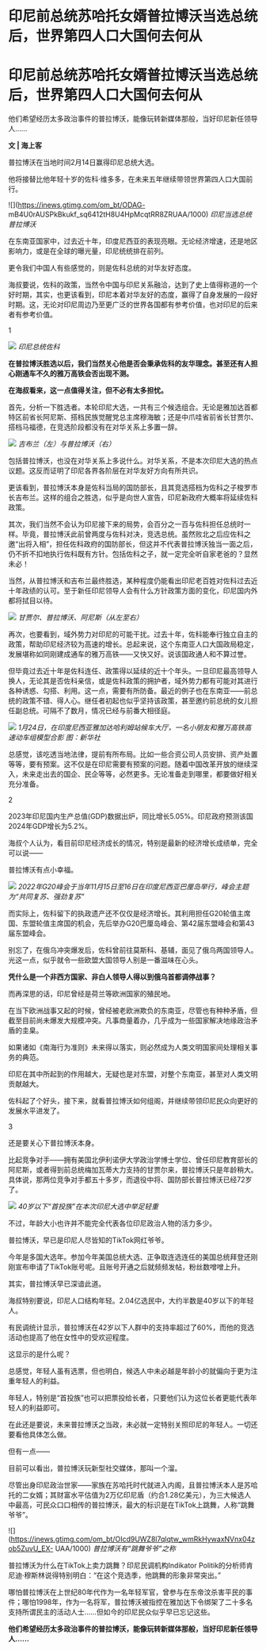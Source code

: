 # 印尼前总统苏哈托女婿普拉博沃当选总统后，世界第四人口大国何去何从

# 印尼前总统苏哈托女婿普拉博沃当选总统后，世界第四人口大国何去何从

他们希望经历太多政治事件的普拉博沃，能像玩转新媒体那般，当好印尼新任领导人……

**文 | 海上客**

普拉博沃在当地时间2月14日赢得印尼总统大选。

他将接替比他年轻十岁的佐科·维多多，在未来五年继续带领世界第四人口大国前行。

![](https://inews.gtimg.com/om_bt/ODAG-
mB4U0rAUSPkBkukf_sq6412tH8U4HpMcqtRR8ZRUAA/1000) _印尼当选总统普拉博沃_

在东南亚国家中，过去近十年，印度尼西亚的表现亮眼。无论经济增速，还是地区影响力，或是在全球的曝光量，印尼统统排在前列。

更令我们中国人有些感觉的，则是佐科总统的对华友好态度。

海叔要说，佐科的政策，当然令中国与印尼关系融洽，达到了史上值得称道的一个好时期，其实，也更该看到，印尼本着对华友好的态度，赢得了自身发展的一段好时期。这，无论对印尼周边乃至更广泛的世界各国都有参考价值，也对印尼的后来者有参考价值。

1

![](https://inews.gtimg.com/om_bt/O7GftFWXg89QhK6dSdGF5AQK1Ja8EukX-8WRkjO8nfdtYAA/1000)
_印尼总统佐科_

**在普拉博沃胜选以后，我们当然关心他是否会秉承佐科的友华理念。甚至还有人担心刚通车不久的雅万高铁会否出现不测。**

**在海叔看来，这一点值得关注，但不必有太多担忧。**

首先，分析一下胜选者。本轮印尼大选，一共有三个候选组合。无论是雅加达首都特区前省长阿尼斯、搭档民族觉醒党总主席穆海敏；还是中爪哇省前省长甘贾尔、搭档马福德，在竞选阶段都没有在对华关系上多置一辞。

![](https://inews.gtimg.com/om_bt/OzlRhR_TzPeTuYPis5bpzb0mAQ2qMxsSZDHPb_qELy6lUAA/1000)
_吉布兰（左）与普拉博沃（右）_

包括普拉博沃，也没在对华关系上多说什么。对华关系，不是本次印尼大选的热点议题。这反而证明了印尼各界各阶层在对华友好方向有所共识。

更该看到，普拉博沃本身是佐科当局的国防部长，且其竞选搭档为佐科之子梭罗市长吉布兰。这样的组合之胜选，似乎是向世人宣告，印尼新政府大概率将延续佐科政策。

其次，我们当然不会认为印尼接下来的局势，会百分之一百与佐科担任总统时一样。毕竟，普拉博沃此前曾两度与佐科对决，竞选总统。虽然败北之后应佐科之邀“出将入相”，担任佐科政府的国防部长，但这并不代表普拉博沃独当一面之后，仍不折不扣地执行佐科既有方针。包括佐科之子，就一定完全听自家老爸的？显然未必！

当然，从普拉博沃和吉布兰最终胜选，某种程度仍能看出印尼老百姓对佐科过去近十年政绩的认可。至于新任印尼领导人会有什么方针政策方面的变化，印尼国内外都将拭目以待。

![](https://inews.gtimg.com/om_bt/OSvscPBGe5GGceBmylTbm3BYGez7N8zjve_oCNp_4FS6gAA/1000)
_甘贾尔、普拉博沃、阿尼斯（从左至右）_

再次，也要看到，域外势力对印尼的可能干扰。过去十年，佐科能奉行独立自主的政策，帮助印尼经济较为高速的增长。总起来说，这个东南亚人口大国政局稳定，发展堪称如同刚建成通车的雅万高铁——又快又好。说该国政通人和不算过誉。

但毕竟过去近十年是佐科连任、政策得以延续的近十个年头。一旦印尼最高领导人换人，无论其是否佐科亲信，或是佐科政策的拥护者，域外势力都有可能对其进行各种诱惑、勾搭、利用。这一点，需要有所防备。最近的例子也在东南亚——前总统的政策不错、得人心。继任者初起也似乎坚持该政策，甚至邀约前总统的女儿担任副总统。可隔不了数月，情况已经与前番大相径庭。

![](https://inews.gtimg.com/om_bt/OsW8Ze9q0wsOBMalWiWHnSCthxKP8BWn3ynM6fYl4G_1oAA/1000)
_1月24日，在印度尼西亚雅加达哈利姆站候车大厅，一名小朋友和雅万高铁高速动车组模型合影 图：新华社_

总感觉，该吃透当地法律，提前有所布局。比如一些合资公司人员安排、资产处置等等，要有预案。这不仅是在印尼需要有预案的问题。随着中国改革开放的继续深入，未来走出去的国企、民企等等，必然更多。无论准备走到哪里，都要做好相关充分准备。

2

2023年印尼国内生产总值(GDP)数据出炉，同比增长5.05%。印尼政府预测该国2024年GDP增长为5.2%。

海叔个人认为，看目前印尼经济成长的情况，特别是最新的经济增长成绩单，完全可以说——

普拉博沃有点小幸福。

![](https://inews.gtimg.com/om_bt/OABPaa8zF1fXDtKSK12tbXjpiYv3kCapaEz0dAJdQw_L0AA/1000)
_2022年G20峰会于当年11月15日至16日在印度尼西亚巴厘岛举行，峰会主题为“共同复苏、强劲复苏”_

而实际上，佐科留下的执政遗产还不仅仅是经济增长。其利用担任G20轮值主席国、东盟轮值主席国的机会，先后举办G20巴厘岛峰会、第42届东盟峰会和第43届东盟峰会。

别忘了，在俄乌冲突爆发后，佐科曾前往莫斯科、基辅，面见了俄乌两国领导人。光这一点，似乎就令一些欧盟大国领导人别是一番滋味在心头。

**凭什么是一个非西方国家、非白人领导人得以到俄乌首都调停战事？**

而再深思的话，印尼曾经是荷兰等欧洲国家的殖民地。

在当下欧洲战事又起的时候，曾经被老欧洲欺负的东南亚，尽管也有种种矛盾，但截至目前尚未爆发大规模冲突。凡事商量着办，几乎成为一些国家解决地缘政治矛盾的圭臬。

如果诸如《南海行为准则》未来得以落实，则必然成为人类文明国家间处理相关事务的典范。

印尼在其中所起到的作用越大，无疑也是对东盟，对整个东南亚，甚至对人类文明贡献越大。

佐科起了个好头，接下来，就看普拉博沃如何组阁，并继续带领印尼民众向更好的发展水平进发了。

3

还是要关心下普拉博沃本身。

比起竞争对手——拥有美国北伊利诺伊大学政治学博士学位、曾任印尼教育部长的阿尼斯，或者得到前总统梅加瓦蒂大力支持的甘贾尔来，普拉博沃只是年龄稍大。具体说，那两位竞争对手都五十多岁，而退役中将、国防部长普拉博沃已经72岁了。

![](https://inews.gtimg.com/om_bt/OzrkJ9KKq0UROUzHqJV9ZPBCrlB6Fnzr6aATNHbiX2RxMAA/1000)
_40岁以下“首投族”在本次印尼大选中举足轻重_

不过，年龄大小也许并不能完全代表各位印尼政治人物的活力多少。

普拉博沃，早已是印尼人尽皆知的TikTok网红爷爷。

今年是多国大选年。参加今年美国总统大选、正争取连选连任的美国总统拜登还刚刚宣布申请了TikTok账号呢。且账号开通之后就频频发帖，粉丝数噌噌上升。

其实，普拉博沃早已深谙此道。

海叔特别要说，印尼人口结构年轻。2.04亿选民中，大约半数是40岁以下的年轻人。

有民调统计显示，普拉博沃在42岁以下人群中的支持率超过了60%，而他的竞选活动也提高了他在女性中的受欢迎程度。

这显示的是什么呢？

总感觉，年轻人虽有选票，但也明白，候选人中未必越是年龄小的就偏向于更为注重年轻人的利益。

年轻人，特别是“首投族”也可以把票投给长者，只要他们认为这位长者更能代表年轻人的利益即可。

在此还是要说，未来普拉博沃之当政，未必就一定特别关照印尼的年轻人。一切还要看他具体怎么做。

但有一点——

目前可以看出，普拉博沃玩新型社交媒体，那叫一个溜。

尽管出身印尼政治世家——家族在苏哈托时代就进入内阁，且普拉博沃本人是苏哈托的二女婿；其财富水平估值为2万亿印尼盾（约合1.28亿美元），为三大候选人中最高，可民众口口相传的普拉博沃，最大的标识是在TikTok上跳舞，人称“跳舞爷爷”。

![](https://inews.gtimg.com/om_bt/OIcd9UWZ8l7qlqtw_wmRkHywaxNVnx04zob5ZuvU_EX-
UAA/1000) _普拉博沃有“跳舞爷爷”之称_

普拉博沃为什么在TikTok上卖力跳舞？印尼民调机构Indikator
Politik的分析师肯尼迪·穆斯林说得特别明白：“在这个竞选季，他跳舞的形象非常突出。”

哪怕普拉博沃在上世纪80年代作为一名年轻军官，曾参与在东帝汶杀害平民的事件；哪怕1998年，作为一名将军，普拉博沃被指控在雅加达下令绑架了二十多名支持所谓民主的活动人士……但如今的印尼民众似乎早已忘记这些。

**他们希望经历太多政治事件的普拉博沃，能像玩转新媒体那般，当好印尼新任领导人……**


